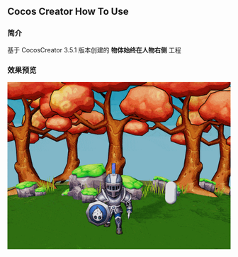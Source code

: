 ## Cocos Creator How To Use

### 简介

基于 CocosCreator 3.5.1 版本创建的 **物体始终在人物右侧** 工程

### 效果预览
![image](../../../gif/202203/2022030562.gif)